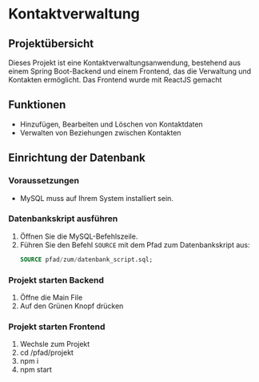 # Kontaktverwaltung

## Projektübersicht
Dieses Projekt ist eine Kontaktverwaltungsanwendung, bestehend aus einem Spring Boot-Backend und einem Frontend, das die Verwaltung und Kontakten ermöglicht. Das Frontend wurde mit ReactJS gemacht

## Funktionen
- Hinzufügen, Bearbeiten und Löschen von Kontaktdaten
- Verwalten von Beziehungen zwischen Kontakten

## Einrichtung der Datenbank

### Voraussetzungen
- MySQL muss auf Ihrem System installiert sein.

### Datenbankskript ausführen
1. Öffnen Sie die MySQL-Befehlszeile.
2. Führen Sie den Befehl `SOURCE` mit dem Pfad zum Datenbankskript aus:
   ```sql
   SOURCE pfad/zum/datenbank_script.sql;


### Projekt starten Backend
1. Öffne die Main File
2. Auf den Grünen Knopf drücken


### Projekt starten Frontend
1. Wechsle zum Projekt
2. cd /pfad/projekt
3. npm i
4. npm start
